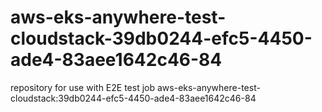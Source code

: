 # aws-eks-anywhere-test-cloudstack-39db0244-efc5-4450-ade4-83aee1642c46-84
repository for use with E2E test job aws-eks-anywhere-test-cloudstack:39db0244-efc5-4450-ade4-83aee1642c46-84
